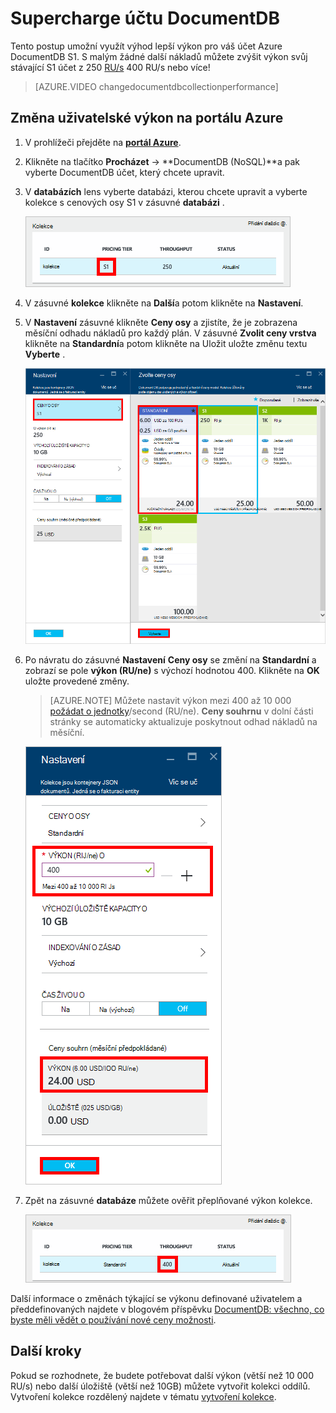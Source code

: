 <properties 
    pageTitle="Supercharge účtu DocumentDB S1 | Microsoft Azure" 
    description="Výhodou lepší výkon ve vašem účtu DocumentDB S1 tím, že pár jednoduchých změn na portálu Azure." 
    services="documentdb" 
    authors="mimig1" 
    manager="jhubbard" 
    editor="monicar" 
    documentationCenter=""/>

<tags 
    ms.service="documentdb" 
    ms.workload="data-services" 
    ms.tgt_pltfrm="na" 
    ms.devlang="na" 
    ms.topic="article" 
    ms.date="08/25/2016" 
    ms.author="mimig"/>

# <a name="supercharge-your-documentdb-account"></a>Supercharge účtu DocumentDB

Tento postup umožní využít výhod lepší výkon pro váš účet Azure DocumentDB S1. S malým žádné další nákladů můžete zvýšit výkon svůj stávající S1 účet z 250 [RU/s](documentdb-request-units.md) 400 RU/s nebo více!  

> [AZURE.VIDEO changedocumentdbcollectionperformance]

## <a name="change-to-user-defined-performance-in-the-azure-portal"></a>Změna uživatelské výkon na portálu Azure

1. V prohlížeči přejděte na [**portál Azure**](https://portal.azure.com). 
2. Klikněte na tlačítko **Procházet** -> **DocumentDB (NoSQL)**a pak vyberte DocumentDB účet, který chcete upravit.   
3. V **databázích** lens vyberte databázi, kterou chcete upravit a vyberte kolekce s cenových osy S1 v zásuvné **databázi** .

      ![Snímek obrazovky s zásuvné databázi s kolekcí S1](./media/documentdb-supercharge-your-account/documentdb-change-performance-S1.png)

4. V zásuvné **kolekce** klikněte na **Další**a potom klikněte na **Nastavení**.   
5. V **Nastavení** zásuvné klikněte **Ceny osy** a zjistíte, že je zobrazena měsíční odhadu nákladů pro každý plán. V zásuvné **Zvolit ceny vrstva** klikněte na **Standardní**a potom klikněte na Uložit uložte změnu textu **Vyberte** .

      ![Snímek obrazovky s DocumentDB nastavení a zvolte ceny listy osy](./media/documentdb-supercharge-your-account/documentdb-change-performance.png)

6. Po návratu do zásuvné **Nastavení** **Ceny osy** se změní na **Standardní** a zobrazí se pole **výkon (RU/ne)** s výchozí hodnotou 400. Klikněte na **OK** uložte provedené změny. 

    > [AZURE.NOTE] Můžete nastavit výkon mezi 400 až 10 000 [požádat o jednotky](../articles/documentdb/documentdb-request-units.md)/second (RU/ne). **Ceny souhrnu** v dolní části stránky se automaticky aktualizuje poskytnout odhad nákladů na měsíční.
    
    ![Snímek obrazovky zobrazující místo pro změňte hodnotu výkon zásuvné nastavení](./media/documentdb-supercharge-your-account/documentdb-change-performance-set-thoughput.png)

8. Zpět na zásuvné **databáze** můžete ověřit přeplňované výkon kolekce. 

    ![Snímek obrazovky s zásuvné databáze s změněné kolekcí](./media/documentdb-supercharge-your-account/documentdb-change-performance-confirmation.png)

Další informace o změnách týkající se výkonu definované uživatelem a předdefinovaných najdete v blogovém příspěvku [DocumentDB: všechno, co byste měli vědět o používání nové ceny možnosti](https://azure.microsoft.com/blog/documentdb-use-the-new-pricing-options-on-your-existing-collections/).

## <a name="next-steps"></a>Další kroky

Pokud se rozhodnete, že budete potřebovat další výkon (větší než 10 000 RU/s) nebo další úložiště (větší než 10GB) můžete vytvořit kolekci oddílů. Vytvoření kolekce rozdělený najdete v tématu [vytvoření kolekce](documentdb-create-collection.md).